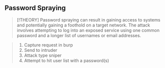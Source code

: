 ## Password Spraying
> [!THEORY]
> Password spraying can result in gaining access to systems and potentially gaining a foothold on a target network. The attack involves attempting to log into an exposed service using one common password and a longer list of usernames or email addresses. 

> 1. Capture request in burp
> 2. Send to intruder
> 3. Attack type sniper
> 4. Attempt to hit user list with a password(s)